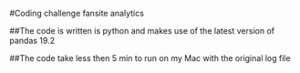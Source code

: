#Coding challenge fansite analytics

##The code is written is python and makes use of the latest version of pandas 19.2

##The code take less then 5 min to run on my Mac with the original log file
